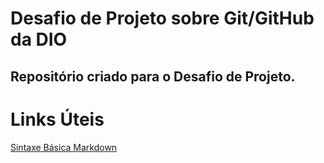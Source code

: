 # Desafio de Projeto sobre Git/GitHub da DIO

## Repositório criado para o Desafio de Projeto.

# Links Úteis

[Sintaxe Básica Markdown](https://www.markdownguide.org/basic-syntax/)
